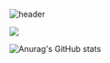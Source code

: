 ![header](https://capsule-render.vercel.app/api?type=Cylinder&color=CDE4AD&height=220&section=header&text=안녕하세요!%20여창민입니다&fontAlignY=45&fontSize=50&animation=twinkling&stroke=fff&strokeWidth=2.2&desc=iOS%20Developer&descAlignY=73&descSize=22)

<img src="https://img.shields.io/badge/Blog-#09B3AF?style=for-the-badge&logo=bloglovin&logoColor=white">


![Anurag's GitHub stats](https://github-readme-stats.vercel.app/api?username=yeolife&show_icons=true&theme=highcontrast )
